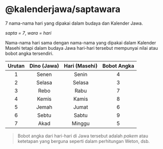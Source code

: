 # @kalenderjawa/saptawara

7 nama-nama hari yang dipakai dalam budaya dan Kalender Jawa.

_sapta = 7_, _wara = hari_

Nama-nama hari sama dengan nama-nama yang dipakai dalam Kalender Masehi tetapi dalam budaya Jawa hari-hari tersebut mempunyai nilai atau bobot angka tersendiri.

| Urutan | Dino (Jawa) | Hari (Masehi) | Bobot Angka |
| :----: | :---------: | :-----------: | :---------: |
|   1    |    Senen    |     Senin     |      4      |
|   2    |   Selasa    |    Selasa     |      3      |
|   3    |    Rebo     |     Rabu      |      7      |
|   4    |    Kemis    |     Kamis     |      8      |
|   5    |    Jemah    |     Jumat     |      6      |
|   6    |    Sebtu    |     Sabtu     |      9      |
|   7    |    Akad     |    Minggu     |      5      |

> Bobot angka dari hari-hari di Jawa tersebut adalah _pakem_ atau ketetapan yang berguna seperti dalam perhitungan Weton, dsb.
